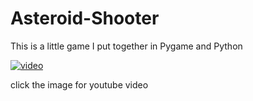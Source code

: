 # Asteroid-Shooter
This is a little game I put together in Pygame and Python

[![video](https://i.ytimg.com/vi/xqibvvrGVT0/hqdefault.jpg?sqp=-oaymwEZCNACELwBSFXyq4qpAwsIARUAAIhCGAFwAQ==&rs=AOn4CLChmwt-WwMeZsqrMvEq7XrGcr4Qkw)](https://youtu.be/sEYZQqJuB-A)

click the image for youtube video 
